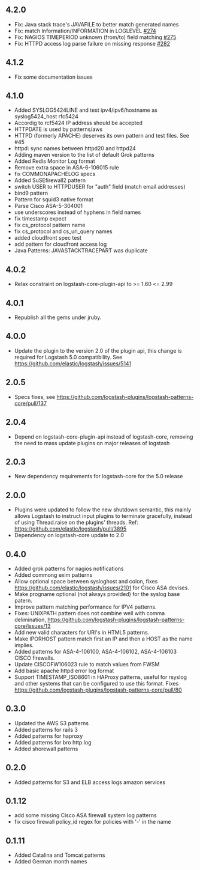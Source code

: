 ## 4.2.0
  - Fix: Java stack trace's JAVAFILE to better match generated names
  - Fix: match Information/INFORMATION in LOGLEVEL [#274](https://github.com/logstash-plugins/logstash-patterns-core/pull/274)
  - Fix: NAGIOS TIMEPERIOD unknown (from/to) field matching [#275](https://github.com/logstash-plugins/logstash-patterns-core/pull/275)
  - Fix: HTTPD access log parse failure on missing response [#282](https://github.com/logstash-plugins/logstash-patterns-core/pull/282) 

## 4.1.2
  - Fix some documentation issues

## 4.1.0
  - Added SYSLOG5424LINE and test ipv4/ipv6/hostname as syslog5424_host rfc5424
  - Accordig to rcf5424 IP address should be accepted
  - HTTPDATE is used by patterns/aws
  - HTTPD (formerly APACHE) deserves its own pattern and test files. See #45
  - httpd: sync names between httpd20 and httpd24
  - Adding maven version to the list of default Grok patterns
  - Added Redis Monitor Log format
  - Remove extra space in ASA-6-106015 rule
  - fix COMMONAPACHELOG specs
  - Added SuSEfirewall2 pattern
  - switch USER to HTTPDUSER for "auth" field (match email addresses)
  - bind9 pattern
  - Pattern for squid3 native format
  - Parse Cisco ASA-5-304001
  - use underscores instead of hyphens in field names
  - fix timestamp expect
  - fix cs_protocol pattern name
  - fix cs_protocol and cs_uri_query names
  - added cloudfront spec test
  - add pattern for cloudfront access log
  - Java Patterns: JAVASTACKTRACEPART was duplicate

## 4.0.2
  - Relax constraint on logstash-core-plugin-api to >= 1.60 <= 2.99

## 4.0.1
  - Republish all the gems under jruby.

## 4.0.0
  - Update the plugin to the version 2.0 of the plugin api, this change is required for Logstash 5.0 compatibility. See https://github.com/elastic/logstash/issues/5141

## 2.0.5
  - Specs fixes, see https://github.com/logstash-plugins/logstash-patterns-core/pull/137

## 2.0.4
  - Depend on logstash-core-plugin-api instead of logstash-core, removing the need to mass update plugins on major releases of logstash

## 2.0.3
  - New dependency requirements for logstash-core for the 5.0 release

## 2.0.0
 - Plugins were updated to follow the new shutdown semantic, this mainly allows Logstash to instruct input plugins to terminate gracefully,
   instead of using Thread.raise on the plugins' threads. Ref: https://github.com/elastic/logstash/pull/3895
 - Dependency on logstash-core update to 2.0

## 0.4.0
 - Added grok patterns for nagios notifications
 - Added commong exim patterns
 - Allow optional space between sysloghost and colon, fixes https://github.com/elastic/logstash/issues/2101 for Cisco ASA devises.
 - Make progname optional (not always provided) for the syslog base patern.
 - Improve pattern matching performance for IPV4 patterns.
 - Fixes: UNIXPATH pattern does not combine well with comma delimination, https://github.com/logstash-plugins/logstash-patterns-core/issues/13
 - Add new valid characters for URI's in HTML5 patterns.
 - Make IPORHOST pattern match first an IP and then a HOST as the name
   implies.
 - Added patterns for ASA-4-106100, ASA-4-106102, ASA-4-106103 CISCO
   firewalls.
 - Update CISCOFW106023 rule to match values from FWSM
 - Add basic apache httpd error log format
 - Support TIMESTAMP_ISO8601 in HAProxy patterns, useful for rsyslog and other systems that can be configured to use this format. Fixes https://github.com/logstash-plugins/logstash-patterns-core/pull/80

## 0.3.0
 - Updated the AWS S3 patterns
 - Added patterns for rails 3
 - Added patterns for haproxy
 - Added patterns for bro http.log
 - Added shorewall patterns
## 0.2.0
 - Added patterns for S3 and ELB access logs amazon services
## 0.1.12
 - add some missing Cisco ASA firewall system log patterns
 - fix cisco firewall policy_id regex for policies with '-' in the name
## 0.1.11
 - Added Catalina and Tomcat patterns
 - Added German month names
